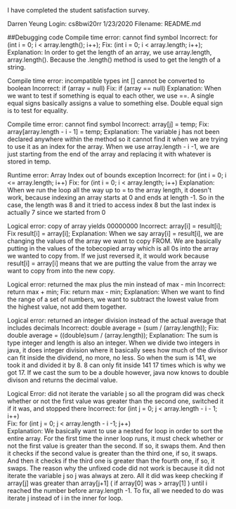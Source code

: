 I have completed the student satisfaction survey.

Darren Yeung
Login: cs8bwi20rr
1/23/2020
Filename: README.md


##Debugging code
Compile time error: cannot find symbol
Incorrect: for (int i = 0; i < array.length(); i++);
Fix: (int i = 0; i < array.length; i++);
Explanation: In order to get the length of an array, we use array.length, array.length().
Because the .length() method is  used to get the length of a string.

<Next Error>

Compile time error: incompatible types int [] cannot be converted to boolean
Incorrect: if (array = null)
Fix: if (array == null)
Explanation: When we want to test if something is equal to each other, we use ==.
A single equal signs basically assigns a value to something else. Double equal sign
is to test for equality.

<Next Error>

Compile time error: cannot find symbol
Incorrect:  array[j] = temp;
Fix: array[array.length - i - 1] = temp;
Explanation: The variable j has not been declared anywhere within the method so
it cannot find it when we are trying to use it as an index for the array. When we use
array.length - i -1, we are just starting from the end of the array and replacing it with whatever is
stored in temp.

<Next Error>

Runtime error: Array Index out of bounds exception
Incorrect: for (int i = 0; i <= array.length; i++)
Fix: for (int i = 0; i < array.length; i++)
Explanation: When we run the loop all the way up to = to the array length, it doesn't work,
because indexing an array starts at 0 and ends at length -1. So in the case, the length was 8
and it tried to access index 8 but the last index is actually 7 since we started from 0

<Next Error>

Logical error: copy of array yields 00000000
Incorrect: array[i] = result[i];
Fix result[i] = array[i];
Explanation: When we say array[i] = result[i], we are changing the values of the array
we want to copy FROM. We are basically putting in the values of the tobecopied array
which is all 0s into the array we wanted to copy from. If we just reversed it, it would work
because result[i] = array[i] means that we are putting the value from the array we want to copy
from into the new copy.

<Next Error>

Logical error: returned the max plus the min instead of max - min
Incorrect: return max + min;
Fix: return max - min;
Explanation: When we want to find the range of a set of numbers, we want to subtract the
lowest value from the highest value, not add them together.

<Next Error>

Logical error: returned an integer division instead of the actual average that includes decimals
Incorrect: double average = (sum / (array.length));
Fix: double average = ((double)sum / (array.length));
Explanation: The sum is type integer and length is also an integer. When we divide two
integers in java, it does integer division where it basically sees how much of the divisor can
fit inside the dividend, no more, no less. So when the sum is 141, we took it and divided it by 8.
8 can only fit inside 141 17 times which is why we got 17. If we cast the sum to be a double however,
java now knows to double divison and returns the decimal value.

<Next error>

Logical Error: did not iterate the variable j so all the program did was check whether or
not the first value was greater than the second one, switched it if it was, and stopped there
Incorrect: for (int j = 0; j < array.length - i - 1; i++)    
Fix:  for (int j = 0; j < array.length - i -1; j++)     
Explanation: We basically want to use a nested for loop in order to sort the entire array. For the first time the inner loop runs,
it must check whether or not the first value is greater than the second. If so, it swaps them. And then it checks if the second
value is greater than the third one, if so, it swaps. And then it checks if the third one is greater than the fourth one, if so, it swaps.
The reason why the unfixed code did not work is because it did not iterate the variable j so j was always at zero. All it did was keep
checking if array[j] was greater than array[j+1] ( if array[0] was > array[1] ) until i reached the number before array.length -1. To fix, all
we needed to do was iterate j instead of i in the inner for loop.
